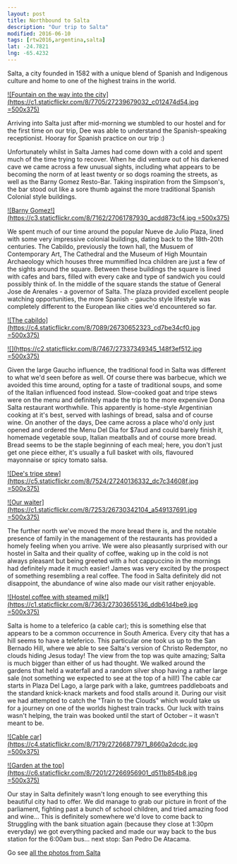 ```yaml
---
layout: post
title: Northbound to Salta
description: "Our trip to Salta"
modified: 2016-06-10
tags: [rtw2016,argentina,salta]
lat: -24.7821
lng: -65.4232
---
```


Salta, a city founded in 1582 with a unique blend of Spanish and Indigenous culture and home to one of the highest trains in the world.

[![Fountain on the way into the city](https://c1.staticflickr.com/8/7705/27239679032_c012474d54.jpg =500x375)](https://www.flickr.com/photos/140698305@N05/27239679032/in/album-72157668972018126/)

Arriving into Salta just after mid-morning we stumbled to our hostel and for the first time on our trip, Dee was able to understand the Spanish-speaking receptionist. Hooray for Spanish practice on our trip :)

Unfortunately whilst in Salta James had come down with a cold and spent much of the time trying to recover. When he did venture out of his darkened cave we came across a few unusual sights, including what appears to be becoming the norm of at least twenty or so dogs roaming the streets, as well as the Barny Gomez Resto-Bar. Taking inspiration from the Simpson's, the bar stood out like a sore thumb against the more traditional Spanish Colonial style buildings.

[![Barny Gomez!](https://c3.staticflickr.com/8/7162/27061787930_acdd873cf4.jpg =500x375)](https://www.flickr.com/photos/140698305@N05/27061787930/in/album-72157668972018126/)


We spent much of our time around the popular Nueve de Julio Plaza, lined with some very impressive colonial buildings, dating back to the 18th-20th centuries. The Cabildo, previously the town hall, the Musuem of Contemporary Art, The Cathedral and the Museum of High Mountain Archaeology which houses three mummified Inca children are just a few of the sights around the square. Between these buildings the square is lined with cafes and bars, filled with every cake and type of sandwich you could possibly think of. In the middle of the square stands the statue of General Jose de Arenales - a governor of Salta. The plaza provided excellent people watching opportunities, the more Spanish - gaucho style lifestyle was completely different to the European like cities we'd encountered so far.

[![The cabildo](https://c4.staticflickr.com/8/7089/26730652323_cd7be34cf0.jpg =500x375)](https://www.flickr.com/photos/140698305@N05/26730652323/in/album-72157668972018126/) 

[![](https://c2.staticflickr.com/8/7467/27337349345_148f3ef512.jpg =500x375)](https://www.flickr.com/photos/140698305@N05/27337349345/in/album-72157668972018126/) 


Given the large Gaucho influence, the traditional food in Salta was different to what we'd seen before as well. Of course there was barbecue, which we avoided this time around, opting for a taste of traditional soups, and some of the Italian influenced food instead. Slow-cooked goat and tripe stews were on the menu and definitely made the trip to the more expensive Dona Salta restaurant worthwhile. This apparently is home-style Argentinian cooking at it's best, served with lashings of bread, salsa and of course wine. On another of the days, Dee came across a place who'd only just opened and ordered the Menu Del Dia for $7aud and could barely finish it, homemade vegetable soup, Italian meatballs and of course more bread. Bread seems to be the staple beginning of each meal; here, you don't just get one piece either, it's usually a full basket with oils, flavoured mayonnaise or spicy tomato salsa.

[![Dee's tripe stew](https://c5.staticflickr.com/8/7524/27240136332_dc7c34608f.jpg =500x375)](https://www.flickr.com/photos/140698305@N05/27240136332/in/album-72157668972018126/)

[![Our waiter](https://c1.staticflickr.com/8/7253/26730342104_a549137691.jpg =500x375)](https://www.flickr.com/photos/140698305@N05/26730342104/in/album-72157668972018126/)

The further north we've moved the more bread there is, and the notable presence of family in the management of the restaurants has provided a homely feeling when you arrive. We were also pleasantly surprised with our hostel in Salta and their quality of coffee, waking up in the cold is not always pleasant but being greeted with a hot cappuccino in the mornings had definitely made it much easier! James was very excited by the prospect of something resembling a real coffee. The food in Salta definitely did not disappoint, the abundance of wine also made our visit rather enjoyable.

[![Hostel coffee with steamed milk!](https://c1.staticflickr.com/8/7363/27303655136_ddb61d4be9.jpg =500x375)](https://www.flickr.com/photos/140698305@N05/27303655136/in/album-72157668972018126/)

Salta is home to a teleferico (a cable car); this is something else that appears to be a common occurrence in South America. Every city that has a hill seems to have a teleferico. This particular one took us up to the San Bernado Hill, where we able to see Salta's version of Christo Redemptor, no clouds hiding Jesus today! The view from the top was quite amazing; Salta is much bigger than either of us had thought. We walked around the gardens that held a waterfall and a random silver shop having a rather large sale (not something we expected to see at the top of a hill!) The cable car starts in Plaza Del Lago, a large park with a lake, gumtrees paddleboats and the standard knick-knack markets and food stalls around it. During our visit we had attempted to catch the "Train to the Clouds" which would take us for a journey on one of the worlds highest train tracks. Our luck with trains wasn't helping, the train was booked until the start of October – it wasn't meant to be.

[![Cable car](https://c4.staticflickr.com/8/7179/27266877971_8660a2dcdc.jpg =500x375)](https://www.flickr.com/photos/140698305@N05/27266877971/in/album-72157668972018126/)

[![Garden at the top](https://c6.staticflickr.com/8/7201/27266956901_d511b854b8.jpg =500x375)](https://www.flickr.com/photos/140698305@N05/27266956901/in/album-72157668972018126/)

Our stay in Salta definitely wasn't long enough to see everything this beautiful city had to offer. We did manage to grab our picture in front of the parliament, fighting past a bunch of school children, and tried amazing food and wine... This is definitely somewhere we'd love to come back to Struggling with the bank situation again (because they close at 1:30pm everyday) we got everything packed and made our way back to the bus station for the 6:00am bus... next stop: San Pedro De Atacama.


Go see [all the photos from Salta](https://www.flickr.com/photos/140698305@N05/albums/72157668972018126)